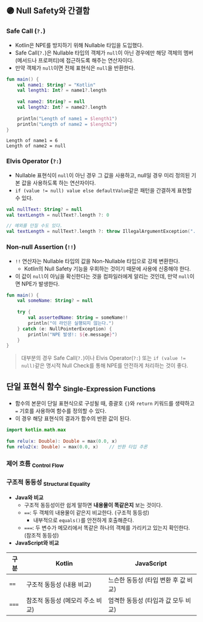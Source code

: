 ## 🟣 Null Safety와 간결함
### Safe Call (`?.`)
- Kotlin은 NPE를 방지하기 위해 Nullable 타입을 도입했다.
- Safe Call(`?.`)은 Nullable 타입의 객체가 `null`이 아닌 경우에만 해당 객체의 멤버(메서드나 프로퍼티)에 접근하도록 해주는 연산자이다.
- 만약 객체가 `null`이면 전체 표현식은 `null`을 반환한다.
```kotlin
fun main() {  
    val name1: String? = "Kotlin"  
    val length1: Int? = name1?.length  
  
    val name2: String? = null  
    val length2: Int? = name2?.length  
  
    println("Length of name1 = $length1")  
    println("Length of name2 = $length2")  
}
```
```
Length of name1 = 6
Length of name2 = null
```
### Elvis Operator (`?:`)
- Nullable 표현식이 `null`이 아닌 경우 그 값을 사용하고, null일 경우 미리 정의된 기본 값을 사용하도록 하는 연산자이다.
- `if (value != null) value else defaultValue`같은 패턴을 간결하게 표현할 수 있다.
```kotlin
val nullText: String? = null
val textLength = nullText?.length ?: 0

// 예외를 던질 수도 있다.
val textLength = nullText?.length ?: throw IllegalArgumentException("...")
```
### Non-null Assertion (`!!`)
- `!!` 연산자는 Nullable 타입의 값을 Non-Nullable 타입으로 강제 변환한다.
    - Kotlin의 Null Safety 기능을 우회하는 것이기 때문에 사용에 신중해야 한다.
- 이 값이 `null`이 아님을 확신한다는 것을 컴파일러에게 알리는 것인데, 만약 `null`이면 NPE가 발생한다.
```kotlin
fun main() {  
    val someName: String? = null  
  
    try {  
        val assertedName: String = someName!!  
        println("이 라인은 실행되지 않는다.")  
    } catch (e: NullPointerException) {  
        println("NPE 발생!: ${e.message}")  
    }  
}
```
> 대부분의 경우 Safe Call(`?.`)이나 Elvis Operator(`?:`) 또는 `if (value != null)`같은 명시적 Null Check를 통해 NPE를 안전하게 처리하는 것이 좋다.

## 단일 표현식 함수 <sub>Single-Expression Functions</sub>
- 함수의 본문이 단일 표현식으로 구성될 때, 중괄호 `{}`와 `return` 키워드를 생략하고 `=` 기호를 사용하여 함수를 정의할 수 있다.
- 이 경우 해당 표현식의 결과가 함수의 반환 값이 된다.
```kotlin
import kotlin.math.max  
  
fun relu(x: Double): Double = max(0.0, x)
fun relu2(x: Double) = max(0.0, x)    // 반환 타입 추론
```

### 제어 흐름 <sub>Control Flow</sub>
### 구조적 동등성 <sub>Structural Equality</sub>
- **Java와 비교**
    - 구조적 동등성이란 쉽게 말하면 **내용물이 똑같은지** 보는 것이다.
    - `==`: 두 객체의 내용물이 같은지 비교한다. (구조적 동등성)
        - 내부적으로 `equals()`를 안전하게 호출해준다.
    - `===`: 두 변수가 메모리에서 똑같은 하나의 객체를 가리키고 있는지 확인한다. (참조적 동등성)
- **JavaScript와 비교**

| 구분    | Kotlin              | JavaScript             |  
| ----- | ------------------- | ---------------------- |  
| `==`  | 구조적 동등성 (내용 비교)     | 느슨한 동등성 (타입 변환 후 값 비교) |  
| `===` | 참조적 동등성 (메모리 주소 비교) | 엄격한 동등성 (타입과 값 모두 비교)  |  
